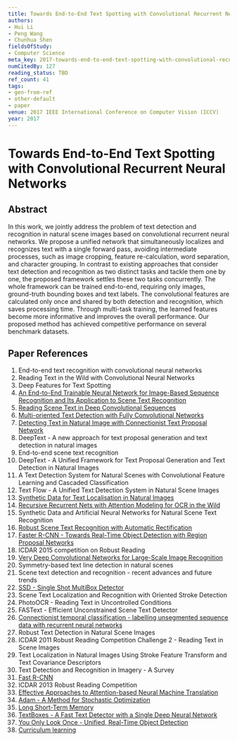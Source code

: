 ```yaml
---
title: Towards End-to-End Text Spotting with Convolutional Recurrent Neural Networks
authors:
- Hui Li
- Peng Wang
- Chunhua Shen
fieldsOfStudy:
- Computer Science
meta_key: 2017-towards-end-to-end-text-spotting-with-convolutional-recurrent-neural-networks
numCitedBy: 127
reading_status: TBD
ref_count: 41
tags:
- gen-from-ref
- other-default
- paper
venue: 2017 IEEE International Conference on Computer Vision (ICCV)
year: 2017
---
```


# Towards End-to-End Text Spotting with Convolutional Recurrent Neural Networks

## Abstract

In this work, we jointly address the problem of text detection and recognition in natural scene images based on convolutional recurrent neural networks. We propose a unified network that simultaneously localizes and recognizes text with a single forward pass, avoiding intermediate processes, such as image cropping, feature re-calculation, word separation, and character grouping. In contrast to existing approaches that consider text detection and recognition as two distinct tasks and tackle them one by one, the proposed framework settles these two tasks concurrently. The whole framework can be trained end-to-end, requiring only images, ground-truth bounding boxes and text labels. The convolutional features are calculated only once and shared by both detection and recognition, which saves processing time. Through multi-task training, the learned features become more informative and improves the overall performance. Our proposed method has achieved competitive performance on several benchmark datasets.

## Paper References

1. End-to-end text recognition with convolutional neural networks
2. Reading Text in the Wild with Convolutional Neural Networks
3. Deep Features for Text Spotting
4. [An End-to-End Trainable Neural Network for Image-Based Sequence Recognition and Its Application to Scene Text Recognition](2017-an-end-to-end-trainable-neural-network-for-image-based-sequence-recognition-and-its-application-to-scene-text-recognition)
5. [Reading Scene Text in Deep Convolutional Sequences](2016-reading-scene-text-in-deep-convolutional-sequences)
6. [Multi-oriented Text Detection with Fully Convolutional Networks](2016-multi-oriented-text-detection-with-fully-convolutional-networks)
7. [Detecting Text in Natural Image with Connectionist Text Proposal Network](2016-detecting-text-in-natural-image-with-connectionist-text-proposal-network)
8. DeepText - A new approach for text proposal generation and text detection in natural images
9. End-to-end scene text recognition
10. DeepText - A Unified Framework for Text Proposal Generation and Text Detection in Natural Images
11. A Text Detection System for Natural Scenes with Convolutional Feature Learning and Cascaded Classification
12. Text Flow - A Unified Text Detection System in Natural Scene Images
13. [Synthetic Data for Text Localisation in Natural Images](2016-synthetic-data-for-text-localisation-in-natural-images)
14. [Recursive Recurrent Nets with Attention Modeling for OCR in the Wild](2016-recursive-recurrent-nets-with-attention-modeling-for-ocr-in-the-wild)
15. Synthetic Data and Artificial Neural Networks for Natural Scene Text Recognition
16. [Robust Scene Text Recognition with Automatic Rectification](2016-robust-scene-text-recognition-with-automatic-rectification)
17. [Faster R-CNN - Towards Real-Time Object Detection with Region Proposal Networks](2015-faster-r-cnn-towards-real-time-object-detection-with-region-proposal-networks)
18. ICDAR 2015 competition on Robust Reading
19. [Very Deep Convolutional Networks for Large-Scale Image Recognition](2014-vggnet.md)
20. Symmetry-based text line detection in natural scenes
21. Scene text detection and recognition - recent advances and future trends
22. [SSD - Single Shot MultiBox Detector](2016-ssd-single-shot-multibox-detector)
23. Scene Text Localization and Recognition with Oriented Stroke Detection
24. PhotoOCR - Reading Text in Uncontrolled Conditions
25. FASText - Efficient Unconstrained Scene Text Detector
26. [Connectionist temporal classification - labelling unsegmented sequence data with recurrent neural networks](2006-connectionist-temporal-classification-labelling-unsegmented-sequence-data-with-recurrent-neural-networks)
27. Robust Text Detection in Natural Scene Images
28. ICDAR 2011 Robust Reading Competition Challenge 2 - Reading Text in Scene Images
29. Text Localization in Natural Images Using Stroke Feature Transform and Text Covariance Descriptors
30. Text Detection and Recognition in Imagery - A Survey
31. [Fast R-CNN](2015-fast-r-cnn)
32. ICDAR 2013 Robust Reading Competition
33. [Effective Approaches to Attention-based Neural Machine Translation](2015-effective-approaches-to-attention-based-neural-machine-translation)
34. [Adam - A Method for Stochastic Optimization](2015-adam-a-method-for-stochastic-optimization)
35. [Long Short-Term Memory](1997-long-short-term-memory)
36. [TextBoxes - A Fast Text Detector with a Single Deep Neural Network](2017-textboxes-a-fast-text-detector-with-a-single-deep-neural-network)
37. [You Only Look Once - Unified, Real-Time Object Detection](2016-you-only-look-once-unified-real-time-object-detection)
38. [Curriculum learning](2009-curriculum-learning)
